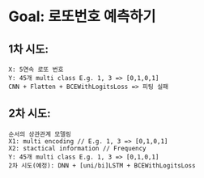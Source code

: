 # Goal: 로또번호 예측하기
## 1차 시도:
```
X: 5연속 로또 번호
Y: 45개 multi class E.g. 1, 3 => [0,1,0,1]
CNN + Flatten + BCEWithLogitsLoss => 피팅 실패
```
## 2차 시도:
```
순서의 상관관계 모델링
X1: multi encoding // E.g. 1, 3 => [0,1,0,1]
X2: stactical information // Frequency
Y: 45개 multi class E.g. 1, 3 => [0,1,0,1]
2차 시도(예정): DNN + [uni/bi]LSTM + BCEWithLogitsLoss
```

